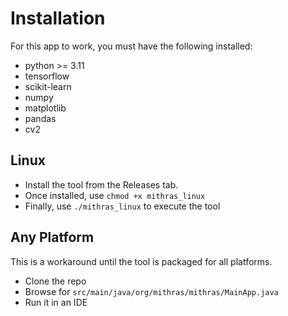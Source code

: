 # Installation

For this app to work, you must have the following installed:
- python >= 3.11
- tensorflow
- scikit-learn
- numpy
- matplotlib
- pandas
- cv2

## Linux

- Install the tool from the Releases tab.
- Once installed, use `chmod +x mithras_linux`
- Finally, use `./mithras_linux` to execute the tool

## Any Platform

This is a workaround until the tool is packaged for all platforms.
- Clone the repo
- Browse for `src/main/java/org/mithras/mithras/MainApp.java`
- Run it in an IDE
